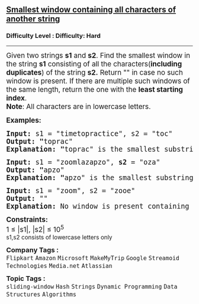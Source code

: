 <h2><a href="https://www.geeksforgeeks.org/problems/smallest-window-in-a-string-containing-all-the-characters-of-another-string-1587115621/1?page=1&sortBy=submissions">Smallest window containing all characters of another string</a></h2><h3>Difficulty Level : Difficulty: Hard</h3><hr><div class="problems_problem_content__Xm_eO"><p><span style="font-size: 14pt;">Given two strings <strong>s1</strong> and <strong>s2</strong>. Find the smallest window in the string <strong>s1</strong> consisting of all the characters(<strong>including duplicates</strong>) of the string <strong>s2.</strong> Return "" in case no such window is present. If there are multiple such windows of the same length, return the one with the <strong>least starting index</strong>.<br><strong>Note</strong>: All characters are in lowercase letters.&nbsp;</span></p>
<p><span style="font-size: 14pt;"><strong>Examples:</strong></span></p>
<pre><span style="font-size: 14pt;"><strong>Input: </strong>s1 = "timetopractice", s2 = "toc"
<strong>Output: "</strong>toprac"<strong>
Explanation: "</strong>toprac" is the smallest substring in which "toc" can be found.
</span></pre>
<pre><span style="font-size: 14pt;"><strong>Input: </strong>s1 = "zoomlazapzo",<strong> s2 </strong>= "oza"
<strong>Output: "</strong>apzo"<strong>
Explanation: </strong><strong>"</strong>apzo" is the smallest substring in which "oza" can be found.<br></span></pre>
<pre><span style="font-size: 14pt;"><strong>Input: </strong>s1 = "zoom", s2 = "zooe"
<strong>Output:</strong> ""<strong>
Explanation: </strong>No window is present containing all characters of s2.</span></pre>
<p><span style="font-size: 14pt;"><strong>Constraints:&nbsp;</strong><br>1 ≤ |s1|, |s2| ≤ 10<sup>5<br></sup></span><span style="font-size: 14pt;"><sup>s1,s2 consists of lowercase letters only</sup></span></p></div><p><span style=font-size:18px><strong>Company Tags : </strong><br><code>Flipkart</code>&nbsp;<code>Amazon</code>&nbsp;<code>Microsoft</code>&nbsp;<code>MakeMyTrip</code>&nbsp;<code>Google</code>&nbsp;<code>Streamoid Technologies</code>&nbsp;<code>Media.net</code>&nbsp;<code>Atlassian</code>&nbsp;<br><p><span style=font-size:18px><strong>Topic Tags : </strong><br><code>sliding-window</code>&nbsp;<code>Hash</code>&nbsp;<code>Strings</code>&nbsp;<code>Dynamic Programming</code>&nbsp;<code>Data Structures</code>&nbsp;<code>Algorithms</code>&nbsp;